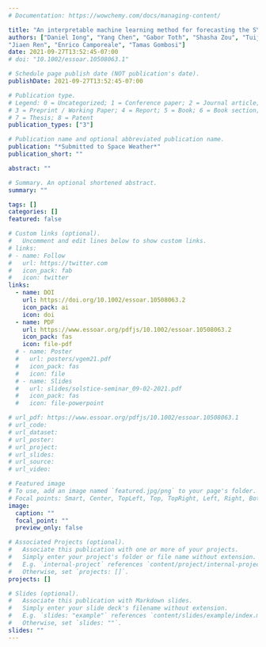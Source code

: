 ```yaml
---
# Documentation: https://wowchemy.com/docs/managing-content/

title: "An interpretable machine learning method for forecasting the SYM-H index"
authors: ["Daniel Iong", "Yang Chen", "Gabor Toth", "Shasha Zou", "Tuija Pulkkinen",
"Jiaen Ren", "Enrico Camporeale", "Tamas Gombosi"]
date: 2021-09-27T13:52:45-07:00
# doi: "10.1002/essoar.10508063.1"

# Schedule page publish date (NOT publication's date).
publishDate: 2021-09-27T13:52:45-07:00

# Publication type.
# Legend: 0 = Uncategorized; 1 = Conference paper; 2 = Journal article;
# 3 = Preprint / Working Paper; 4 = Report; 5 = Book; 6 = Book section;
# 7 = Thesis; 8 = Patent
publication_types: ["3"]

# Publication name and optional abbreviated publication name.
publication: "*Submitted to Space Weather*"
publication_short: ""

abstract: ""

# Summary. An optional shortened abstract.
summary: ""

tags: []
categories: []
featured: false

# Custom links (optional).
#   Uncomment and edit lines below to show custom links.
# links:
# - name: Follow
#   url: https://twitter.com
#   icon_pack: fab
#   icon: twitter
links:
  - name: DOI
    url: https://doi.org/10.1002/essoar.10508063.2
    icon_pack: ai
    icon: doi
  - name: PDF
    url: https://www.essoar.org/pdfjs/10.1002/essoar.10508063.2
    icon_pack: fas
    icon: file-pdf
  # - name: Poster
  #   url: posters/vgem21.pdf
  #   icon_pack: fas
  #   icon: file
  # - name: Slides
  #   url: slides/solstice-seminar_09-02-2021.pdf
  #   icon_pack: fas
  #   icon: file-powerpoint

# url_pdf: https://www.essoar.org/pdfjs/10.1002/essoar.10508063.1
# url_code:
# url_dataset:
# url_poster:
# url_project:
# url_slides:
# url_source:
# url_video:

# Featured image
# To use, add an image named `featured.jpg/png` to your page's folder.
# Focal points: Smart, Center, TopLeft, Top, TopRight, Left, Right, BottomLeft, Bottom, BottomRight.
image:
  caption: ""
  focal_point: ""
  preview_only: false

# Associated Projects (optional).
#   Associate this publication with one or more of your projects.
#   Simply enter your project's folder or file name without extension.
#   E.g. `internal-project` references `content/project/internal-project/index.md`.
#   Otherwise, set `projects: []`.
projects: []

# Slides (optional).
#   Associate this publication with Markdown slides.
#   Simply enter your slide deck's filename without extension.
#   E.g. `slides: "example"` references `content/slides/example/index.md`.
#   Otherwise, set `slides: ""`.
slides: ""
---
```

